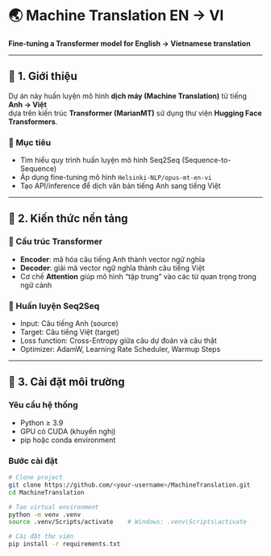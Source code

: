 # 🌏 Machine Translation EN → VI  
**Fine-tuning a Transformer model for English → Vietnamese translation**

---

## 📘 1. Giới thiệu

Dự án này huấn luyện mô hình **dịch máy (Machine Translation)** từ tiếng **Anh → Việt**  
dựa trên kiến trúc **Transformer (MarianMT)** sử dụng thư viện **Hugging Face Transformers**.

### 🎯 Mục tiêu
- Tìm hiểu quy trình huấn luyện mô hình Seq2Seq (Sequence-to-Sequence)
- Áp dụng fine-tuning mô hình `Helsinki-NLP/opus-mt-en-vi`
- Tạo API/inference để dịch văn bản tiếng Anh sang tiếng Việt

---

## 🧠 2. Kiến thức nền tảng

### 🔹 Cấu trúc Transformer
- **Encoder**: mã hóa câu tiếng Anh thành vector ngữ nghĩa
- **Decoder**: giải mã vector ngữ nghĩa thành câu tiếng Việt
- Cơ chế **Attention** giúp mô hình “tập trung” vào các từ quan trọng trong ngữ cảnh

### 🔹 Huấn luyện Seq2Seq
- Input: Câu tiếng Anh (source)
- Target: Câu tiếng Việt (target)
- Loss function: Cross-Entropy giữa câu dự đoán và câu thật
- Optimizer: AdamW, Learning Rate Scheduler, Warmup Steps

---

## 🧩 3. Cài đặt môi trường

### Yêu cầu hệ thống
- Python ≥ 3.9  
- GPU có CUDA (khuyến nghị)
- pip hoặc conda environment

### Bước cài đặt

```bash
# Clone project
git clone https://github.com/<your-username>/MachineTranslation.git
cd MachineTranslation

# Tạo virtual environment
python -m venv .venv
source .venv/Scripts/activate    # Windows: .venv\Scripts\activate

# Cài đặt thư viện
pip install -r requirements.txt

